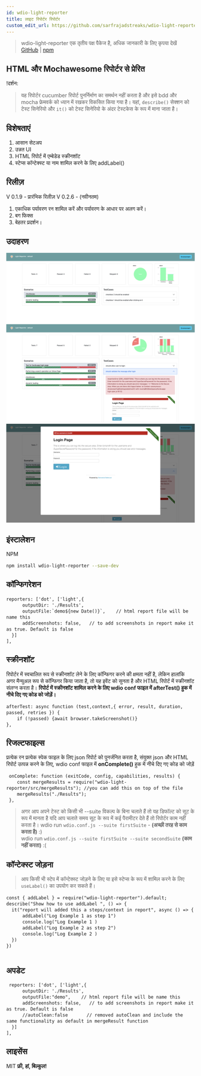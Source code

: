 ```yaml
---
id: wdio-light-reporter
title: लाइट रिपोर्टर रिपोर्टर
custom_edit_url: https://github.com/sarfrajadstreaks/wdio-light-reporter/edit/main/README.md
---
```



> wdio-light-reporter एक तृतीय पक्ष पैकेज है, अधिक जानकारी के लिए कृपया देखें [GitHub](https://github.com/sarfrajadstreaks/wdio-light-reporter) | [npm](https://www.npmjs.com/package/wdio-light-reporter)

## HTML और Mochawesome रिपोर्टर से प्रेरित

!दर्शन:

> यह रिपोर्टर cucumber रिपोर्ट पुनर्निर्माण का समर्थन नहीं करता है और इसे bdd और mocha फ्रेमवर्क को ध्यान में रखकर विकसित किया गया है।
> यहां, `describe()` सेक्शन को टेस्ट सिनेरियो और `it()` को टेस्ट सिनेरियो के अंदर टेस्टकेस के रूप में माना जाता है।

## विशेषताएं

1. आसान सेटअप
2. उन्नत UI
3. HTML रिपोर्ट में एम्बेडेड स्क्रीनशॉट
4. स्टेप्स कॉन्टेक्स्ट या नाम शामिल करने के लिए addLabel()


## रिलीज़
V 0.1.9 - प्रारंभिक रिलीज़
V 0.2.6 - (नवीनतम)
  1. एकाधिक पर्यावरण रन शामिल करें और पर्यावरण के आधार पर अलग करें।
  2. बग फिक्स
  3. बेहतर प्रदर्शन।


## उदाहरण

![Example](https://github.com/sarfrajadstreaks/wdio-light-reporter/blob/main/./ReadME/example_1.png)
![Example](https://github.com/sarfrajadstreaks/wdio-light-reporter/blob/main/./ReadME/example_2.png)
![Example](https://github.com/sarfrajadstreaks/wdio-light-reporter/blob/main/./ReadME/example_3.png)

## इंस्टालेशन

NPM

```sh
npm install wdio-light-reporter --save-dev
```

## कॉन्फिगरेशन

```
reporters: ['dot', ['light',{
      outputDir: './Results',
      outputFile:`demo${new Date()}`,    // html report file will be name this 
      addScreenshots: false,   // to add screenshots in report make it as true. Default is false
  }]
],
```

## स्क्रीनशॉट

रिपोर्टर में स्वचालित रूप से स्क्रीनशॉट लेने के लिए कॉन्फिगर करने की क्षमता नहीं है, लेकिन हालांकि अगर मैन्युअल रूप से कॉन्फिगर किया जाता है, तो यह इवेंट को सुनता है और HTML रिपोर्ट में स्क्रीनशॉट संलग्न करता है।
**रिपोर्ट में स्क्रीनशॉट शामिल करने के लिए wdio conf फाइल में afterTest() हुक में नीचे दिए गए कोड को जोड़ें।**

```
afterTest: async function (test,context,{ error, result, duration, passed, retries }) {
    if (!passed) {await browser.takeScreenshot()}
},
```

## रिजल्टफाइल्स

प्रत्येक रन प्रत्येक स्पेक फाइल के लिए json रिपोर्ट को पुनर्जनित करता है, संयुक्त json और HTML रिपोर्ट उत्पन्न करने के लिए, wdio conf फाइल में **onComplete()** हुक में नीचे दिए गए कोड को जोड़ें

```
 onComplete: function (exitCode, config, capabilities, results) {
    const mergeResults = require("wdio-light-reporter/src/mergeResults"); //you can add this on top of the file
    mergeResults("./Results");
 },
```

> अगर आप अपने टेस्ट को किसी भी --suite विकल्प के बिना चलाते हैं तो यह डिफॉल्ट को सूट के रूप में मानता है
> यदि आप चलाते समय सूट के रूप में कई पैरामीटर देते हैं तो रिपोर्टर काम नहीं करता है।
> wdio run `wdio.conf.js --suite firstSuite` - **(अच्छी तरह से काम करता है)** :)  
>  wdio run `wdio.conf.js --suite firstSuite --suite secondSuite` **(काम नहीं करता)** :(

## कॉन्टेक्स्ट जोड़ना

> आप किसी भी स्टेप में कॉन्टेक्स्ट जोड़ने के लिए या इसे स्टेप्स के रूप में शामिल करने के लिए `useLabel()` का उपयोग कर सकते हैं।

```
const { addLabel } = require("wdio-light-reporter").default;
describe("Show how to use addLabel ", () => {
  it("report will added this a steps/context in report", async () => {
      addLabel("Log Example 1 as step 1")
      console.log("Log Example 1 )
      addLabel("Log Example 2 as step 2")
      console.log("Log Example 2 )
  })
})


```
## अपडेट
```
 reporters: ['dot', ['light',{
      outputDir: './Results',
      outputFile:"demo",    // html report file will be name this 
      addScreenshots: false,   // to add screenshots in report make it as true. Default is false
      //autoClean:false       // removed autoClean and include the same functionality as default in mergeResult function
  }]
],
```
## लाइसेंस

MIT
**फ्री, हां, बिल्कुल!**